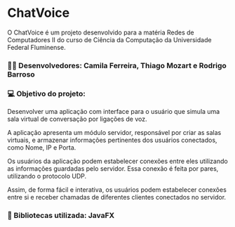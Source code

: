 # ChatVoice

<p> O ChatVoice é um projeto desenvolvido para a matéria Redes de Computadores II do curso de Ciência da Computação da Universidade Federal Fluminense.</p>

### 👨‍💻 Desenvolvedores: Camila Ferreira, Thiago Mozart e Rodrigo Barroso

### :computer: Objetivo do projeto:
Desenvolver uma aplicação com interface para o usuário que simula uma sala virtual de conversação por ligações de voz.   
  
A aplicação apresenta um módulo servidor, responsável por criar as salas virtuais, e armazenar informações pertinentes dos usuários conectados, como Nome, IP e Porta. 
  
Os usuários da aplicação podem estabelecer conexões entre eles utilizando as informações guardadas pelo servidor. Essa conexão é feita por pares, utilizando o protocolo UDP. 
  
Assim, de forma fácil e interativa, os usuários podem estabelecer conexões entre si e receber chamadas de diferentes clientes conectados no servidor.

### :book: Bibliotecas utilizada: JavaFX
